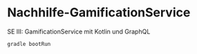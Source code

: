# Nachhilfe-GamificationService
SE III: GamificationService mit Kotlin und GraphQL

`gradle bootRun`
